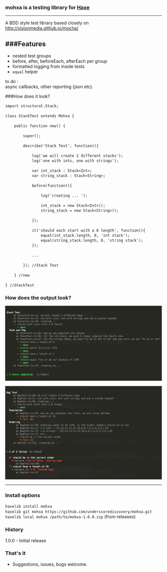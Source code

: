 ### mohxa is a testing library for [Haxe](http://haxe.org/)
---
A BDD style test library based closely on http://visionmedia.github.io/mocha/

###Features
---

- nested test groups
- before, after, beforeEach, afterEach per group
- formatted logging from inside tests
- `equal` helper

to do :    
async callbacks, other reporting (json etc).

###How does it look?

    import structural.Stack;

    class StackTest extends Mohxa {

        public function new() {

            super();

            describe('Stack Test', function(){

                log('we will create 2 different stacks');
                log('one with ints, one with strings');

                var int_stack : Stack<Int>;
                var string_stack : Stack<String>;

                before(function(){

                    log('creating ... ');

                    int_stack = new Stack<Int>();
                    string_stack = new Stack<String>();

                });

                it('should each start with a 0 length', function(){
                    equal(int_stack.length, 0, 'int stack');
                    equal(string_stack.length, 0, 'string stack');
                });

                ...

            }); //Stack Test

        } //new

    } //StackTest

### How does the output look?

![passing](./screens/mohxa_passing.png)

![failing](./screens/mohxa_failing.png)

---

### Install options

`haxelib install mohxa`   
`haxelib git mohxa https://github.com/underscorediscovery/mohxa.git`    
`haxelib local mohxa /path/to/mohxa-1.0.0.zip` (from releases)   
 

### History
1.0.0 - Initial release

### That's it

- Suggestions, issues, bugs welcome.

